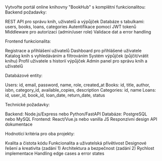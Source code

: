 Vytvořte portál online knihovny "BookHub" s komplětní funkcionalitou:
Backend požadavky:

REST API pro správu knih, uživatelů a výpůjček
Databáze s tabulkami: users, books, loans, categories
Autentifikace pomocí JWT tokenů
Middleware pro autorizaci (admin/user role)
Validace dat a error handling

Frontend funkcionalita:

Registrace a přihlášení uživatelů
Dashboard pro přihlášené uživatele
Katalog knih s vyhledáváním a filtrováním
Systém výpůjček (půjčit/vrátit knihu)
Profil uživatele s historií výpůjček
Admin panel pro správu knih a uživatelů

Databázové entity:

Users: id, email, password, name, role, created_at
Books: id, title, author, isbn, category_id, available_copies, description
Categories: id, name
Loans: id, user_id, book_id, loan_date, return_date, status

Technické požadavky:

Backend: Node.js/Express nebo Python/FastAPI
Databáze: PostgreSQL nebo MySQL
Frontend: React/Vue.js nebo vanilla JS
Responzivní design
API dokumentace

Hodnotící kritéria pro oba projekty:

Kvalita a čistota kódu
Funkcionalita a uživatelská přívětivost
Designové řešení a kreativita (zadání 1)
Architektura a bezpečnost (zadání 2)
Rychlost implementace
Handling edge cases a error states
